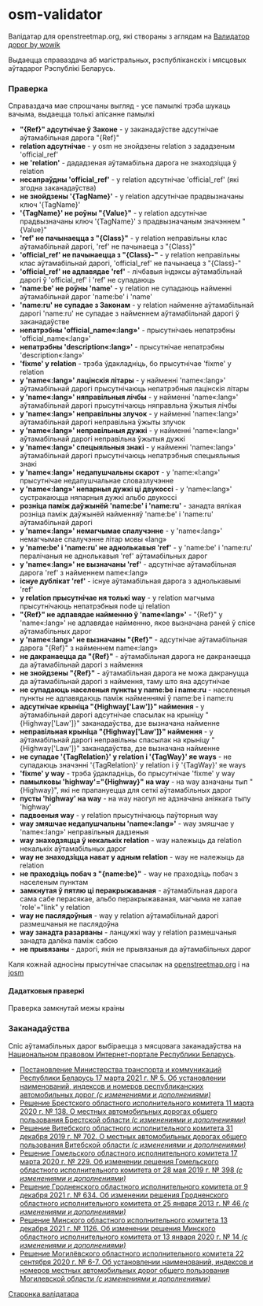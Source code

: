 # osm-validator

Валідатар для openstreetmap.org, які створаны з аглядам на [Валидатор дорог by wowik](http://wowik.byethost7.com/routes/by)

Выдаецца справаздача аб магістральных, рэспубліканскіх і мясцовых аўтадарог Рэспублікі Беларусь.


### Праверка

Справаздача мае спрошчаны выгляд - усе памылкі трэба шукаць вачыма, выдаецца толькі апісанне памылкі

* **"{Ref}" адсутнічае ў Законе** - у заканадаўстве адсутнічае аўтамабільная дарога "{Ref}"
* **relation адсутнічае** - у osm не знойдзены relation з зададзеным 'official_ref'
* **не 'relation'** - дададзеная аўтамабільна дарога не знаходзіцца ў relation
* **несапраўдны 'official_ref'** - у relation адсутнічае 'official_ref' (які згодна заканадаўства)
* **не знойдзены '{TagName}'** - у relation адсутнічае прадвызначаны ключ '{TagName}'
* **'{TagName}' не роўны "{Value}"** - у relation адсутнічае прадвызначаны ключ '{TagName}' з прадвызначаным значэннем "{Value}"
* **'ref' не пачынаецца з "{Class}"** - у relation неправільны клас аўтамабільнай дарогі, 'ref' не пачынаеца з "{Class}"
* **'official_ref' не пачынаецца з "{Class}-"** - у relation неправільны клас аўтамабільнай дарогі, 'official_ref' не пачынаеца з "{Class}-"
* **'official_ref' не адпавядае 'ref'** - лічбавыя індэксы аўтамабільнай дарогі ў 'official_ref' і 'ref' не супадаюць
* **'name:be' не роўны 'name'** - у relation не супадаюць найменні аўтамабільнай дарог 'name:be' і 'name'
* **'name:ru' не супадае з Законам** - у relation найменне аўтамабільнай дарогі 'name:ru' не супадае з найменнем аўтамабільнай дарогі ў заканадаўстве
* **непатрэбны 'official_name«:lang»'** - прысутнічаеь непатрэбны 'official_name«:lang»'
* **непатрэбны 'description«:lang»'** - прысутнічае непатрэбны 'description«:lang»'
* **'fixme' у relation** - трэба ўдакладніць, бо прысутнічае 'fixme' у relation
* **у 'name«:lang»' лацінскія літары** - у найменні 'name«:lang»' аўтамабільнай дарогі прысутнічаюць непатрэбныя лацінскія літары
* **у 'name«:lang»' няправільныя лічбы** - у найменні 'name«:lang»' аўтамабільнай дарогі прысутнічаюць няправльна ўжытыя лічбы
* **у 'name«:lang»' неправільны злучок** - у найменні 'name«:lang»' аўтамабільнай дарогі неправільна ўжыты злучок
* **у 'name«:lang»' неправільныя дужкі** - у найменні 'name«:lang»' аўтамабільнай дарогі неправільна ўжытыя дужкі
* **у 'name«:lang»' спецыяльныя знакі** - у найменні 'name«:lang»' аўтамабільнай дарогі прысутнічаюць непатрэбныя спецыяльныя знакі
* **у 'name«:lang»' недапушчальны скарот** - у 'name:«l:ang»' прысутнічае недапушчальнае словазлучэнне
* **у 'name«:lang»' непарныя дужкі ці двукоссі** - у 'name«:lang»' сустракаюцца няпарныя дужкі альбо двукоссі
* **розніца паміж даўжынёй 'name:be' і 'name:ru'** - занадта вялікая розніца паміж даўжынёй найменняў 'name:be' і 'name:ru' аўтамабільнай дарогі
* **у 'name«:lang»' немагчымае спалучэнне** - у 'name«:lang»' немагчымае спалучэнне літар мовы «lang»
* **у 'name:be' і 'name:ru' не аднолькавыя 'ref'** - у 'name:be' і 'name:ru' пералічаныя не аднолькавыя 'ref' аўтамабільных дарог
* **у 'name«:lang»' не вызначаны 'ref'** - адсутнічае аўтамабільная дарога 'ref' з найменнем name«:lang»
* **існуе дублікат 'ref'** - існуе аўтамабільная дарога з аднолькавымі 'ref'
* **у relation прысутнічае ня толькі way** - у relation магчыма прысутнічаюць непатрэбныя node ці relation
* **"{Ref}" не адпавядае найменню ў 'name«lang»'** - "{Ref}" у 'name«:lang»' не адпавядае найменню, якое вызначана раней ў спісе аўтамабільных дарог
* **у 'name«:lang»' не вызначаны "{Ref}"** - адсутнічае аўтамабільная дарога "{Ref}" з найменнем name«:lang»
* **не дакранаецца да "{Ref}"** - аўтамабільная дарога не дакранаецца да аўтамабільнай дарогі з наймення
* **не знойдзены "{Ref}"** - аўтамабільная дарога не можа дакрануцца да аўтамабільнай дарогі з наймення, таму што яна адсутнічае
* **не супадаюць населеныя пункты у name:be і name:ru** - населеныя пункты не адпавядаюць паміж найменнямі ў name:be і name:ru
* **адсутнічае крыніца "{Highway['Law']}" наймення** - у аўтамабільнай дарогі адсутнічае спасылак на крыніцу "{Highway['Law']}" заканадаўства, дзе вызначана найменне
* **неправільная крыніца "{Highway['Law']}" наймення** - у аўтамабільнай дарогі неправільны спасылак на крыніцу "{Highway['Law']}" заканадаўства, дзе вызначана найменне
* **не супадае '{TagRelation}' у relation і '{TagWay}' яе ways** - не супадаюць значэнні '{TagRelation}' у relation і ў '{TagWay}' яе ways
* **'fixme' у way** - трэба ўдакладніць, бо прысутнічае 'fixme' у way
* **памылковы 'highway'="{Highway}" на way** - на way азначаны тып "{Highway}", які не прапануецца для сеткі аўтамабільных дарог
* **пусты 'highway' на way** - на way наогул не адзначана аніякага тыпу 'highway'
* **падвоеныя way** - у relation прысутнічаюць паўторныя way
* **way змяшчае недапушчальны 'name«:lang»'** - way змяшчае у 'name«:lang»' неправільныя дадзеныя
* **way знаходзяцца ў некалькіх relation** - way належыць да relation некалькіх аўтамабільных дарог
* **way не знаходзіцца нават у адным relation** - way не належыць да relation
* **не праходзіць побач з "{name:be}"** - way не праходзіць побач з населеным пунктам
* **замкнутая ў пятлю ці перакрыжаваная** - аўтамабільная дарога сама сабе перасякае, альбо перакрыжаваная, магчыма не хапае 'role'="link" у relation
* **way не паслядоўныя** - way у relation аўтамабільнай дарогі размешчаныя не паслядоўна
* **way занадта разарваны** - ланцужкі way у relation размешчаныя занадта далёка паміж сабою
* **не прывязаны** - дарогі, якія не прывязаныя да аўтамабільных дарог


Каля кожнай адносіны прысутнічае спасылак на [openstreetmap.org](https://openstreetmap.org/) і на [josm](https://josm.openstreetmap.de/)


#### Дадатковыя праверкі

Праверка замкнутай межы краіны


### Заканадаўства

Спіс аўтамабільных дарог выбіраецца з мясцовага заканадаўства на [Национальном правовом Интернет-портале Республики Беларусь](https://pravo.by/).

* [Постановление Министерства транспорта и коммуникаций Республики Беларусь 17 марта 2021 г. № 5. Об установлении наименований, индексов и номеров республиканских автомобильных дорог _(с изменениями и дополнениями)_](https://pravo.by/document/?guid=3961&p0=W22136507)
* [Решение Брестского областного исполнительного комитета 11 марта 2020 г. № 138. О местных автомобильных дорогах общего пользования Брестской области _(с изменениями и дополнениями)_](https://pravo.by/document/?guid=3961&p0=R920b0101102)
* [Решение Витебского областного исполнительного комитета 31 декабря 2019 г. № 702. О местных автомобильных дорогах общего пользования Витебской области _(с изменениями и дополнениями)_](https://pravo.by/document/?guid=3961&p0=R920v0100547)
* [Решение Гомельского областного исполнительного комитета 17 марта 2020 г. № 229. Об изменении решения Гомельского областного исполнительного комитета от 28 мая 2019 г. № 398 _(с изменениями и дополнениями)_](https://pravo.by/document/?guid=3961&p0=R920g0101937)
* [Решение Гродненского областного исполнительного комитета от 9 декабря 2021 г. № 634. Об изменении решения Гродненского областного исполнительного комитета от 25 января 2013 г. № 46 _(с изменениями и дополнениями)_](https://pravo.by/document/?guid=3961&p0=R921r0112733)
* [Решение Минского областного исполнительного комитета 13 декабря 2021 г. № 1126. Об изменении решения Минского областного исполнительного комитета от 13 января 2020 г. № 14 _(с изменениями и дополнениями)_](https://pravo.by/document/?guid=3961&p0=R920n0100086)
* [Решение Могилёвского областного исполнительного комитета 22 сентября 2020 г. № 6-7. Об установлении наименований, индексов и номеров местных автомобильных дорог общего пользования Могилевской области _(с изменениями и дополнениями)_](https://pravo.by/document/?guid=3961&p0=R920m0104900)


[Старонка валідатара](http://osm-validator.lidacity.by/)
